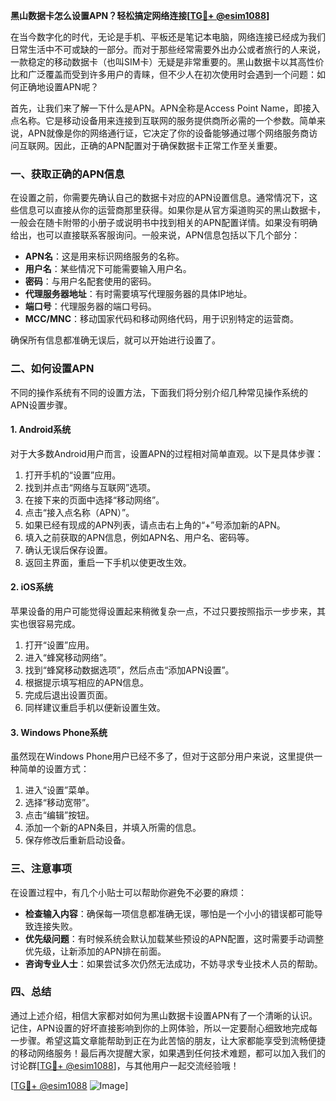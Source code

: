 **黑山数据卡怎么设置APN？轻松搞定网络连接[[TG💪+ @esim1088](https://t.me/s/esim1088)]**

在当今数字化的时代，无论是手机、平板还是笔记本电脑，网络连接已经成为我们日常生活中不可或缺的一部分。而对于那些经常需要外出办公或者旅行的人来说，一款稳定的移动数据卡（也叫SIM卡）无疑是非常重要的。黑山数据卡以其高性价比和广泛覆盖而受到许多用户的青睐，但不少人在初次使用时会遇到一个问题：如何正确地设置APN呢？

首先，让我们来了解一下什么是APN。APN全称是Access Point Name，即接入点名称。它是移动设备用来连接到互联网的服务提供商所必需的一个参数。简单来说，APN就像是你的网络通行证，它决定了你的设备能够通过哪个网络服务商访问互联网。因此，正确的APN配置对于确保数据卡正常工作至关重要。

### 一、获取正确的APN信息

在设置之前，你需要先确认自己的数据卡对应的APN设置信息。通常情况下，这些信息可以直接从你的运营商那里获得。如果你是从官方渠道购买的黑山数据卡，一般会在随卡附带的小册子或说明书中找到相关的APN配置详情。如果没有明确给出，也可以直接联系客服询问。一般来说，APN信息包括以下几个部分：

- **APN名**：这是用来标识网络服务的名称。
- **用户名**：某些情况下可能需要输入用户名。
- **密码**：与用户名配套使用的密码。
- **代理服务器地址**：有时需要填写代理服务器的具体IP地址。
- **端口号**：代理服务器的端口号码。
- **MCC/MNC**：移动国家代码和移动网络代码，用于识别特定的运营商。

确保所有信息都准确无误后，就可以开始进行设置了。

### 二、如何设置APN

不同的操作系统有不同的设置方法，下面我们将分别介绍几种常见操作系统的APN设置步骤。

#### 1. Android系统

对于大多数Android用户而言，设置APN的过程相对简单直观。以下是具体步骤：

1. 打开手机的“设置”应用。
2. 找到并点击“网络与互联网”选项。
3. 在接下来的页面中选择“移动网络”。
4. 点击“接入点名称（APN）”。
5. 如果已经有现成的APN列表，请点击右上角的“+”号添加新的APN。
6. 填入之前获取的APN信息，例如APN名、用户名、密码等。
7. 确认无误后保存设置。
8. 返回主界面，重启一下手机以使更改生效。

#### 2. iOS系统

苹果设备的用户可能觉得设置起来稍微复杂一点，不过只要按照指示一步步来，其实也很容易完成。

1. 打开“设置”应用。
2. 进入“蜂窝移动网络”。
3. 找到“蜂窝移动数据选项”，然后点击“添加APN设置”。
4. 根据提示填写相应的APN信息。
5. 完成后退出设置页面。
6. 同样建议重启手机以便新设置生效。

#### 3. Windows Phone系统

虽然现在Windows Phone用户已经不多了，但对于这部分用户来说，这里提供一种简单的设置方式：

1. 进入“设置”菜单。
2. 选择“移动宽带”。
3. 点击“编辑”按钮。
4. 添加一个新的APN条目，并填入所需的信息。
5. 保存修改后重新启动设备。

### 三、注意事项

在设置过程中，有几个小贴士可以帮助你避免不必要的麻烦：

- **检查输入内容**：确保每一项信息都准确无误，哪怕是一个小小的错误都可能导致连接失败。
- **优先级问题**：有时候系统会默认加载某些预设的APN配置，这时需要手动调整优先级，让新添加的APN排在前面。
- **咨询专业人士**：如果尝试多次仍然无法成功，不妨寻求专业技术人员的帮助。

### 四、总结

通过上述介绍，相信大家都对如何为黑山数据卡设置APN有了一个清晰的认识。记住，APN设置的好坏直接影响到你的上网体验，所以一定要耐心细致地完成每一步骤。希望这篇文章能帮助到正在为此苦恼的朋友，让大家都能享受到流畅便捷的移动网络服务！最后再次提醒大家，如果遇到任何技术难题，都可以加入我们的讨论群[[TG💪+ @esim1088](https://t.me/s/esim1088)]，与其他用户一起交流经验哦！

[[TG💪+ @esim1088](https://t.me/s/esim1088) ![Image](https://i.postimg.cc/4NQfJmqS/Snipaste-2025-05-13-00-14-12.png)]